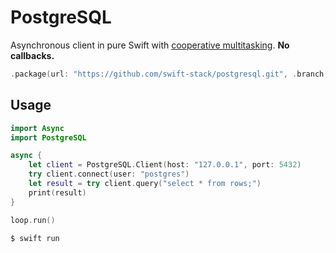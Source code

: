 # PostgreSQL

Asynchronous client in pure Swift with [cooperative multitasking](https://github.com/swift-stack/fiber). **No callbacks.**

```swift
.package(url: "https://github.com/swift-stack/postgresql.git", .branch("fiber"))
```

## Usage

```swift
import Async
import PostgreSQL

async {
    let client = PostgreSQL.Client(host: "127.0.0.1", port: 5432)
    try client.connect(user: "postgres")
    let result = try client.query("select * from rows;")
    print(result)
}

loop.run()
```

```bash
$ swift run
```
